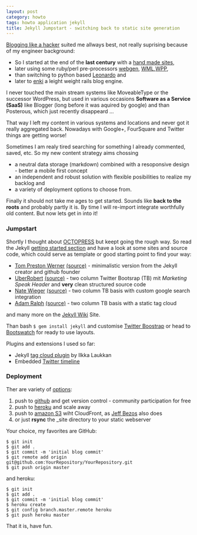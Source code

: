 ```yaml
---
layout: post
category: howto
tags: howto application jekyll
title: Jekyll Jumpstart - switching back to static site generation
---
```

[Blogging like a hacker](http://tom.preston-werner.com/2008/11/17/blogging-like-a-hacker.html) suited me allways best, not really suprising because of my engineer background:

* So I started at the end of the **last century** with a [hand made sites](http://web.archive.org/web/*/http://netzfisch.de),
* later using some ruby/perl pre-processors [webgen](http://webgen.rubyforge.org/), [WML](http://thewml.org/),[WPP](http://wpp.sourceforge.net/),
* than switching to python based [Leonardo](http://jtauber.com/leonardo/) and
* later to [enki](https://github.com/xaviershay/enkit) a leight weight rails blog engine.

I never touched the main stream systems like MoveableType or the successor WordPress, but used in various occasions **Software as a Service (SaaS)** like Blogger (long before it was aquired by google) and than Posterous, which just recently disappeard ...

That way I left my content in various systems and locations and never got it really aggregated back. Nowadays with Google+, FourSquare and Twitter things are getting worse!

Sometimes I am realy tired searching for something I already commented, saved, etc. So my new content strategy aims chossing

* a neutral data storage (markdown) combined with a resoponsive design - better a mobile first concept 
* an independent and robust solution with flexible posibilities to realize my backlog and
* a variety of deployment options to choose from.

Finally it should not take me ages to get started. Sounds like **back to the roots** and probably partly it is. By time I will re-import integrate worthfully old content. But now lets get in into it!

### Jumpstart ###

Shortly I thought about [OCTOPRESS](http://octopress.org/docs/) but keept going the rough way. So read the Jekyll [getting started section](https://github.com/mojombo/jekyll/) and have a look at some sites and source code, which could serve as template or good starting point to find your way:

* [Tom Preston Werner](http://tom.preston-werner.com) [(source)](https://github.com/mojombo/mojombo.github.com/) - minimalistic version from the Jekyll creator and github founder
* [UberRobert](http://www.uberobert.com/) [(source)](https://github.com/rbirnie/uberobert.com/) - two column Twitter Bootsrap (TB) mit *Marketing Speak Header* and **very** clean structured source code
* [Nate Wieger](http://www.nateware.com/) [(source)](https://github.com/nateware/nateware-blog/) - two column TB basis with custom google search integration
* [Adam Ralph](http://adamralph.com/) [(source)](https://github.com/adamralph/adamralph.github.com/) - two column TB basis with a static tag cloud

and many more on the [Jekyll Wiki](https://github.com/mojombo/jekyll/wiki/Sites/) Site.

Than bash `$ gem install jekyll` and customise [Twitter Boostrap](http://get.bootstrap.com/) or head to [Bootswatch](http://bootswatch.com/) for ready to use layouts.

Plugins and extensions I used so far:

* Jekyll [tag cloud plugin](https://gist.github.com/710577/) by Ilkka Laukkan
* Embedded [Twitter timeline](https://dev.twitter.com/docs/embedded-timelines/)

### Deployment

Ther are variety of [options](https://github.com/mojombo/jekyll/wiki/Deployment): 

1. push to [github](https://github.com) and get version control - community participation for free
2. push to [heroku](http://heroku.com) and scale away
3. push to [amazon S3](http://www.nateware.com/jekyll-plus-twitter-bootstrap-on-s3.html) wiht CloudFront, as [Jeff Bezos](http://www.allthingsdistributed.com/2011/08/Jekyll-amazon-s3.html) also does
4. or just **rsync** the \_site directory to your static webserver

Your choice, my favorites are GitHub:

    $ git init
    $ git add .
    $ git commit -m 'initial blog commit'
    $ git remote add origin git@github.com:YourRepository/YourRepository.git
    $ git push origin master

and heroku:

    $ git init
    $ git add .
    $ git commit -m 'initial blog commit'
    $ heroku create
    $ git config branch.master.remote heroku
    $ git push heroku master

That it is, have fun.
